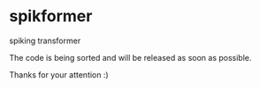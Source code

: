 # spikformer
spiking transformer

The code is being sorted and will be released as soon as possible.

Thanks for your attention :)
